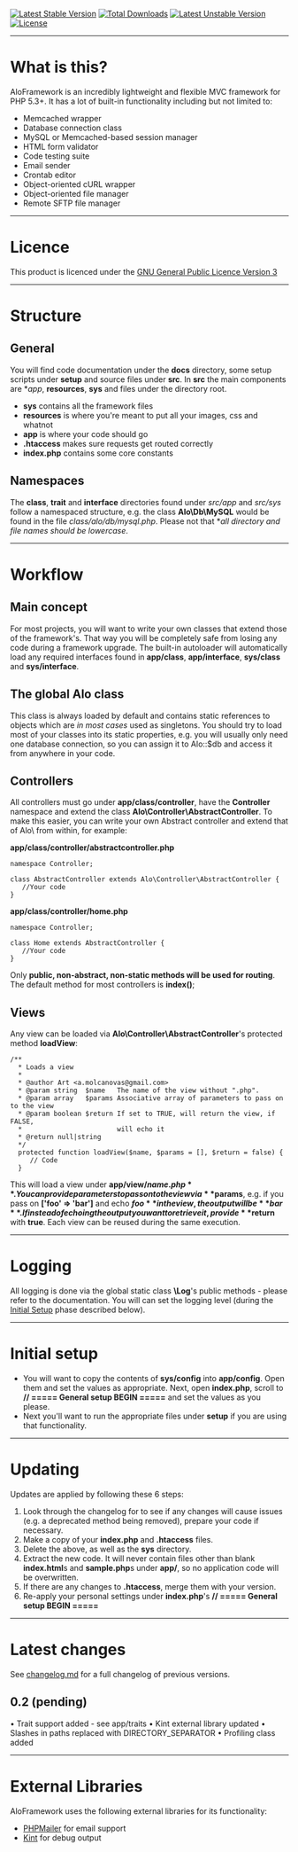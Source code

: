 [![Latest Stable Version](https://poser.pugx.org/alorel/alo-framework/v/stable)](https://packagist.org/packages/alorel/alo-framework) [![Total Downloads](https://poser.pugx.org/alorel/alo-framework/downloads)](https://packagist.org/packages/alorel/alo-framework) [![Latest Unstable Version](https://poser.pugx.org/alorel/alo-framework/v/unstable)](https://packagist.org/packages/alorel/alo-framework) [![License](https://poser.pugx.org/alorel/alo-framework/license)](https://packagist.org/packages/alorel/alo-framework)

----------

# What is this? #
AloFramework is an incredibly lightweight and flexible MVC framework for PHP 5.3+. It has a lot of built-in functionality including but not limited to:

* Memcached wrapper
* Database connection class
* MySQL or Memcached-based session manager
* HTML form validator
* Code testing suite
* Email sender
* Crontab editor
* Object-oriented cURL wrapper
* Object-oriented file manager
* Remote SFTP file manager

----------

# Licence #
This product is licenced under the [GNU General Public Licence Version 3](https://www.gnu.org/copyleft/gpl.html)

----------

# Structure #
## General ##
You will find code documentation under the **docs** directory, some setup scripts under **setup** and source files under **src**.
In **src** the main components are **app*, **resources**, **sys** and files under the directory root.

* **sys** contains all the framework files
* **resources** is where you're meant to put all your images, css and whatnot
* **app** is where your code should go
* **.htaccess** makes sure requests get routed correctly
* **index.php** contains some core constants

## Namespaces ##
The **class**, **trait** and **interface** directories found under *src/app* and *src/sys* follow a namespaced structure, e.g. the class **Alo\Db\MySQL** would be found in the file *class/alo/db/mysql.php*. Please not that **all directory and file names should be lowercase*.

----------

# Workflow #
## Main concept ##
For most projects, you will want to write your own classes that extend those of the framework's. That way you will be completely safe from losing any code during a framework upgrade. The built-in autoloader will automatically load any required interfaces found in **app/class**, **app/interface**, **sys/class** and **sys/interface**.

## The global Alo class ##
This class is always loaded by default and contains static references to objects which are *in most cases* used as singletons. You should try to load most of your classes into its static properties, e.g. you will usually only need one database connection, so you can assign it to Alo::$db and access it from anywhere in your code.

## Controllers ##
All controllers must go under **app/class/controller**, have the **Controller** namespace and extend the class **Alo\Controller\AbstractController**. To make this easier, you can write your own Abstract controller and extend that of Alo\ from within, for example:

**app/class/controller/abstractcontroller.php**
```
namespace Controller;

class AbstractController extends Alo\Controller\AbstractController {
   //Your code
}
```

**app/class/controller/home.php**
```
namespace Controller;

class Home extends AbstractController {
   //Your code
}
```

Only **public, non-abstract, non-static methods will be used for routing**. The default method for most controllers is **index()**;

## Views ##
Any view can be loaded via **Alo\Controller\AbstractController**'s protected method **loadView**:
```
/**
  * Loads a view
  *
  * @author Art <a.molcanovas@gmail.com>
  * @param string  $name   The name of the view without ".php".
  * @param array   $params Associative array of parameters to pass on to the view
  * @param boolean $return If set to TRUE, will return the view, if FALSE,
  *                        will echo it
  * @return null|string
  */
  protected function loadView($name, $params = [], $return = false) {
     // Code
  }
```
This will load a view under **app/view/$name.php**. You can provide parameters to pass on to the view via **$params**, e.g. if you pass on **['foo' => 'bar']** and echo **$foo** in the view, the output will be **bar**. If instead of echoing the output you want to retrieve it, provide **$return** with **true**. Each view can be reused during the same execution.

----------

# Logging #
All logging is done via the global static class **\Log**'s public methods - please refer to the documentation. You will can set the logging level (during the [Initial Setup](#initial-setup) phase described below).

----------

# Initial setup #
* You will want to copy the contents of **sys/config** into **app/config**. Open them and set the values as appropriate. Next, open **index.php**, scroll to **// ===== General setup BEGIN =====** and set the values as you please.
* Next you'll want to run the appropriate files under **setup** if you are using that functionality.

----------

# Updating #
Updates are applied by following these 6 steps:

1. Look through the changelog for to see if any changes will cause issues (e.g. a deprecated method being removed), prepare your code if necessary.
2. Make a copy of your **index.php** and **.htaccess** files.
3. Delete the above, as well as the **sys** directory.
4. Extract the new code. It will never contain files other than blank **index.html**s and **sample.php**s under **app/**, so no application code will be overwritten.
5. If there are any changes to **.htaccess**, merge them with your version.
6. Re-apply your personal settings under **index.php**'s **// ===== General setup BEGIN =====**

----------

# Latest changes #
See [changelog.md](changelog.md) for a full changelog of previous versions.
## 0.2 (pending) ##
• Trait support added - see app/traits
• Kint external library updated
• Slashes in paths replaced with DIRECTORY_SEPARATOR
• Profiling class added

----------

# External Libraries #
AloFramework uses the following external libraries for its functionality:

* [PHPMailer](https://github.com/PHPMailer/PHPMailer/) for email support
* [Kint](http://raveren.github.io/kint/) for debug output